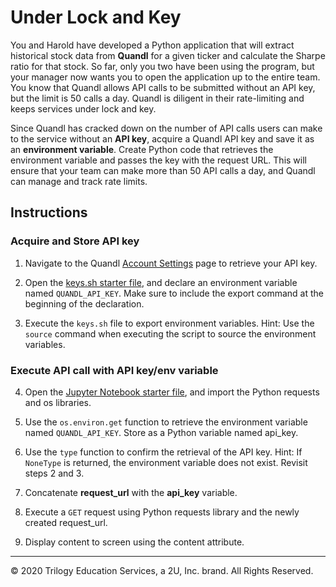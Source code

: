 # Under Lock and Key

You and Harold have developed a Python application that will extract historical stock data from **Quandl** for a given ticker and calculate the Sharpe ratio for that stock. So far, only you two have been using the program, but your manager now wants you to open the application up to the entire team. You know that Quandl allows API calls to be submitted without an API key, but the limit is 50 calls a day. Quandl is diligent in their rate-limiting and keeps services under lock and key.

Since Quandl has cracked down on the number of API calls users can make to the service without an **API key**, acquire a Quandl API key and save it as an **environment variable**. Create Python code that retrieves the environment variable and passes the key with the request URL. This will ensure that your team can make more than 50 API calls a day, and Quandl can manage and track rate limits.

## Instructions

### Acquire and Store API key

1. Navigate to the Quandl [Account Settings](https://www.quandl.com/account/profile) page to retrieve your API key.

2. Open the [keys.sh starter file](Unsolved/keys.sh), and declare an environment variable named `QUANDL_API_KEY`. Make sure to include the export command at the beginning of the declaration.

3. Execute the `keys.sh` file to export environment variables. Hint: Use the `source` command when executing the script to source the environment variables.

### Execute API call with API key/env variable

4. Open the [Jupyter Notebook starter file](Unsolved/env_variables.ipynb), and import the Python requests and os libraries.

5. Use the `os.environ.get` function to retrieve the environment variable named `QUANDL_API_KEY`. Store as a Python variable named api_key.

6. Use the `type` function to confirm the retrieval of the API key. Hint: If `NoneType` is returned, the environment variable does not exist. Revisit steps 2 and 3.

7. Concatenate **request_url** with the **api_key** variable.

8. Execute a `GET` request using Python requests library and the newly created request_url.

9. Display content to screen using the content attribute.

---

© 2020 Trilogy Education Services, a 2U, Inc. brand. All Rights Reserved.
